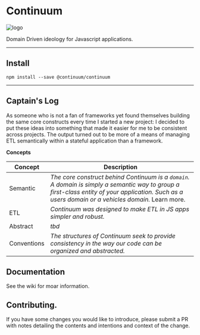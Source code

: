 # Continuum
![logo](https://avatars3.githubusercontent.com/u/30741101?s=200&v=4)

Domain Driven ideology for Javascript applications.

***

## Install
`npm install --save @continuum/continuum`

***

## Captain's Log

As someone who is not a fan of frameworks yet found themselves building the same core constructs every time I started a new project: I decided to put these ideas into something that made it easier for me to be consistent across projects. The output turned out to be more of a means of managing ETL semantically within a stateful application than a framework.

**Concepts**

Concept | Description 
--- | ---
Semantic | *The core construct behind Continuum is a `domain`. A domain is simply a semantic way to group a first-class entity of your application. Such as a users domain or a vehicles domain.* Learn more.
ETL | *Continuum was designed to make ETL in JS apps simpler and robust.*
Abstract | *tbd*
Conventions | *The structures of Continuum seek to provide consistency in the way our code can be organized and abstracted.*

## Documentation

See the wiki for moar information.

## Contributing.

If you have some changes you would like to introduce, please submit a PR with notes detailing the contents and intentions and context of the change.

